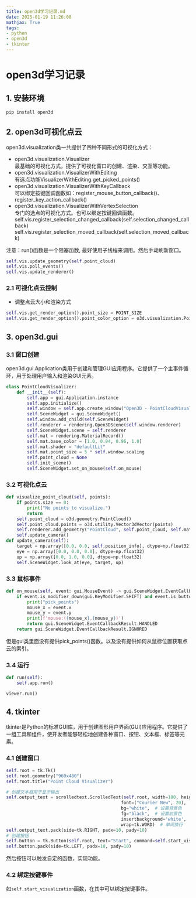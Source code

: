 ```yaml
---
title: open3d学习记录.md
date: 2025-01-19 11:26:08
mathjax: True
tags:
- python
- open3d
- tkinter
---
```

# open3d学习记录
## 1. 安装环境
```bash
pip install open3d
```

## 2. open3d可视化点云

open3d.visualization类一共提供了四种不同形式的可视化方式：

- open3d.visualization.Visualizer <br>
最基础的可视化方式，提供了可视化窗口的创建、渲染、交互等功能。
- open3d.visualization.VisualizerWithEditing <br>
    有选点功能VisualizerWithEditing.get_picked_points()
- open3d.visualization.VisualizerWithKeyCallback <br>
    可以绑定按键回调函数如：register_mouse_button_callback()、register_key_action_callback()
- open3d.visualization.VisualizerWithVertexSelection <br>
    专门的选点的可视化方式。也可以绑定按键回调函数。<br>
    self.vis.register_selection_changed_callback(self.selection_changed_callback) <br>
    self.vis.register_selection_moved_callback(self.selection_moved_callback)


注意：run()函数是一个阻塞函数, 最好使用子线程来调用。然后手动刷新窗口。
```python
self.vis.update_geometry(self.point_cloud)
self.vis.poll_events()
self.vis.update_renderer()
```

### 2.1 可视化点云控制

- 调整点云大小和渲染方式
```python
self.vis.get_render_option().point_size = POINT_SIZE
self.vis.get_render_option().point_color_option = o3d.visualization.PointColorOption.YCoordinate
```

## 3. open3d.gui

### 3.1 窗口创建
open3d.gui.Application类用于创建和管理GUI应用程序。它提供了一个主事件循环，用于处理用户输入和渲染GUI元素。
```python
class PointCloudVisualizer:
    def __init__(self):
        self.app = gui.Application.instance
        self.app.initialize()
        self.window = self.app.create_window("Open3D - PointCloudVisualizer", 1024, 768)
        self.SceneWidget = gui.SceneWidget()
        self.window.add_child(self.SceneWidget)
        self.renderer = rendering.Open3DScene(self.window.renderer)
        self.SceneWidget.scene = self.renderer
        self.mat = rendering.MaterialRecord()
        self.mat.base_color = [1.0, 0.94, 0.96, 1.0]
        self.mat.shader = "defaultLit"
        self.mat.point_size = 5 * self.window.scaling
        self.point_cloud = None
        self.init_scene()
        self.SceneWidget.set_on_mouse(self.on_mouse)
```

### 3.2 可视化点云
```python
def visualize_point_cloud(self, points):
    if points.size == 0:
        print("No points to visualize.")
        return
    self.point_cloud = o3d.geometry.PointCloud()
    self.point_cloud.points = o3d.utility.Vector3dVector(points)
    self.renderer.add_geometry("PointCloud", self.point_cloud, self.mat)
    self.update_camera()
def update_camera(self):
    target = np.array([0.0, 0.0, self.position_info], dtype=np.float32)
    eye = np.array([0.0, 0.0, 0.0], dtype=np.float32)
    up = np.array([0.0, 1.0, 0.0], dtype=np.float32)
    self.SceneWidget.look_at(eye, target, up)
```

### 3.3 鼠标事件
```python
def on_mouse(self, event: gui.MouseEvent) -> gui.SceneWidget.EventCallbackResult:
    if event.is_modifier_down(gui.KeyModifier.SHIFT) and event.is_button_down(gui.MouseButton.LEFT) and event.type.value == gui.MouseEvent.BUTTON_DOWN:
        print("pick_points")
        mouse_x = event.x
        mouse_y = event.y
        print(f'mouse:({mouse_x},{mouse_y})')
        return gui.SceneWidget.EventCallbackResult.HANDLED
    return gui.SceneWidget.EventCallbackResult.IGNORED
```
但是gui类里面没有提供pick_points()函数。以及没有提供如何从鼠标位置获取点云的索引。

### 3.4 运行
```python
def run(self):
    self.app.run()

viewer.run()
```

## 4. tkinter

tkinter是Python的标准GUI库，用于创建图形用户界面(GUI)应用程序。它提供了一组工具和组件，使开发者能够轻松地创建各种窗口、按钮、文本框、标签等元素。
### 4.1 创建窗口
```python
self.root = tk.Tk()
self.root.geometry("960x480")
self.root.title("Point Cloud Visualizer")

# 创建文本框用于显示输出
self.output_text = scrolledtext.ScrolledText(self.root, width=100, height=20, 
                                            font=("Courier New", 20),  # 设置字体
                                            bg="white",  # 设置背景色
                                            fg="black",  # 设置前景色
                                            insertbackground='white',  # 光标颜色
                                            wrap=tk.WORD)  # 单词换行
self.output_text.pack(side=tk.RIGHT, padx=10, pady=10)
# 创建按钮
self.button = tk.Button(self.root, text="Start", command=self.start_visualization)
self.button.pack(side=tk.LEFT, padx=10, pady=10)
```
然后按钮可以触发自定的函数，实现功能。

### 4.2 绑定按键事件

如```self.start_visualization```函数，在其中可以绑定按键事件。

